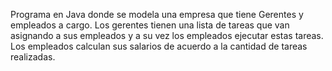 Programa en Java donde se modela una empresa que tiene Gerentes y empleados a cargo.
Los gerentes tienen una lista de tareas que van asignando a sus empleados y a su vez los 
empleados ejecutar estas tareas.
Los empleados calculan sus salarios de acuerdo a la cantidad de tareas realizadas.
